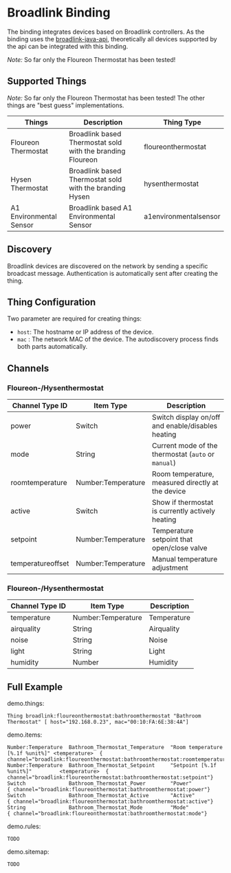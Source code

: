 # Broadlink Binding

The binding integrates devices based on Broadlink controllers.
As the binding uses the [broadlink-java-api](https://github.com/mob41/broadlink-java-api), theoretically all devices supported by the api can be integrated with this binding.

*Note:* So far only the Floureon Thermostat has been tested! 

## Supported Things

*Note:* So far only the Floureon Thermostat has been tested! The other things are "best guess" implementations.

| Things                  | Description                                                   | Thing Type           |
|-------------------------|---------------------------------------------------------------|----------------------|
| Floureon Thermostat     | Broadlink based Thermostat sold with the branding Floureon    | floureonthermostat   |
| Hysen Thermostat        | Broadlink based Thermostat sold with the branding Hysen       | hysenthermostat      |
| A1 Environmental Sensor | Broadlink based A1 Environmental Sensor                       | a1environmentalsensor|

## Discovery

Broadlink devices are discovered on the network by sending a specific broadcast message.
Authentication is automatically sent after creating the thing.

## Thing Configuration

Two parameter are required for creating things:
- `host`: The hostname or IP address of the device.
- `mac` : The network MAC of the device.
The autodiscovery process finds both parts automatically.

## Channels

### Floureon-/Hysenthermostat
| Channel Type ID  | Item Type          | Description                                                                                                                                                                           |
|------------------|--------------------|----------------------------------------------------|
| power            | Switch             | Switch display on/off and enable/disables heating  |
| mode             | String             | Current mode of the thermostat (`auto` or `manual`)|
| roomtemperature  | Number:Temperature | Room temperature, measured directly at the device  |
| active           | Switch             | Show if thermostat is currently actively heating   |
| setpoint         | Number:Temperature | Temperature setpoint that open/close valve         |
| temperatureoffset| Number:Temperature | Manual temperature adjustment                      |

### Floureon-/Hysenthermostat
| Channel Type ID  | Item Type          | Description                                                                                                                                                                           |
|------------------|--------------------|----------------------------------------------------|
| temperature      | Number:Temperature | Temperature                                        |
| airquality       | String             | Airquality                                         |
| noise            | String             | Noise                                              |
| light            | String             | Light                                              |
| humidity         | Number             | Humidity                                           |

## Full Example

demo.things:

```
Thing broadlink:floureonthermostat:bathroomthermostat "Bathroom Thermostat" [ host="192.168.0.23", mac="00:10:FA:6E:38:4A"]
```

demo.items:

```
Number:Temperature  Bathroom_Thermostat_Temperature  "Room temperature [%.1f %unit%]" <temperature>  { channel="broadlink:floureonthermostat:bathroomthermostat:roomtemperature"}
Number:Temperature  Bathroom_Thermostat_Setpoint     "Setpoint [%.1f %unit%]"         <temperature>  { channel="broadlink:floureonthermostat:bathroomthermostat:setpoint"}
Switch              Bathroom_Thermostat_Power        "Power"                                         { channel="broadlink:floureonthermostat:bathroomthermostat:power"}
Switch              Bathroom_Thermostat_Active       "Active"                                        { channel="broadlink:floureonthermostat:bathroomthermostat:active"}
String              Bathroom_Thermostat_Mode         "Mode"                                          { channel="broadlink:floureonthermostat:bathroomthermostat:mode"}
```

demo.rules:

```
TODO
```

demo.sitemap:

```
TODO
```